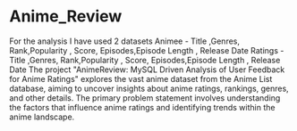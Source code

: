 # Anime_Review
For the analysis I have used 2 datasets
Animee - Title ,Genres, Rank,Popularity , Score, Episodes,Episode Length , Release Date
Ratings - Title ,Genres, Rank,Popularity , Score, Episodes,Episode Length , Release Date
The project "AnimeReview: MySQL Driven Analysis of User Feedback for Anime Ratings" explores the vast anime dataset from the Anime List database, aiming to uncover insights about anime ratings, rankings, genres, and other details. The primary problem statement involves understanding the factors that influence anime ratings and identifying trends within the anime landscape.

